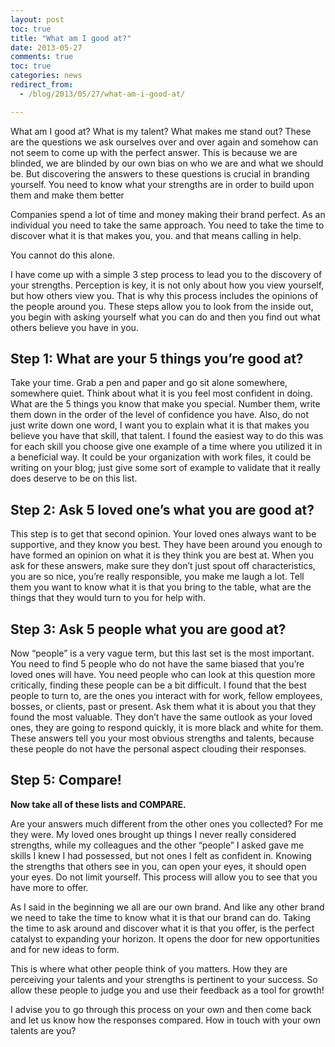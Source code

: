 ```yaml
---
layout: post
toc: true
title: "What am I good at?"
date: 2013-05-27
comments: true
toc: true
categories: news
redirect_from:
  - /blog/2013/05/27/what-am-i-good-at/

---
```


What am I good at? What is my talent? What makes me stand out? These are the questions we ask ourselves over and over again and somehow can not seem to come up with the perfect answer. This is because we are blinded, we are blinded by our own bias on who we are and what we should be. But discovering the answers to these questions is crucial in branding yourself. You need to know what your strengths are in order to build upon them and make them better

Companies spend a lot of time and money making their brand perfect. As an individual you need to take the same approach. You need to take the time to discover what it is that makes you, you. and that means calling in help.

You cannot do this alone.

I have come up with a simple 3 step process to lead you to the discovery of your strengths. Perception is key, it is not only about how you view yourself, but how others view you. That is why this process includes the opinions of the people around you. These steps allow you to look from the inside out, you begin with asking yourself what you can do and then you find out what others believe you have in you.

## Step 1: What are your 5 things you’re good at?

Take your time. Grab a pen and paper and go sit alone somewhere, somewhere quiet. Think about what it is you feel most confident in doing. What are the 5 things you know that make you special. Number them, write them down in the order of the level of confidence you have. Also, do not just write down one word, I want you to explain what it is that makes you believe you have that skill, that talent. I found the easiest way to do this was for each skill you choose give one example of a time where you utilized it in a beneficial way. It could be your organization with work files, it could be writing on your blog; just give some sort of example to validate that it really does deserve to be on this list.

## Step 2: Ask 5 loved one’s what you are good at?

This step is to get that second opinion. Your loved ones always want to be supportive, and they know you best. They have been around you enough to have formed an opinion on what it is they think you are best at. When you ask for these answers, make sure they don’t just spout off characteristics, you are so nice, you’re really responsible, you make me laugh a lot. Tell them you want to know what it is that you bring to the table, what are the things that they would turn to you for help with.

## Step 3: Ask 5 people what you are good at?

Now “people” is a very vague term, but this last set is the most important. You need to find 5 people who do not have the same biased that you’re loved ones will have. You need people who can look at this question more critically, finding these people can be a bit difficult. I found that the best people to turn to, are the ones you interact with for work, fellow employees, bosses, or clients, past or present. Ask them what it is about you that they found the most valuable. They don’t have the same outlook as your loved ones, they are going to respond quickly, it is more black and white for them. These answers tell you your most obvious strengths and talents, because these people do not have the personal aspect clouding their responses.

## Step 5: Compare!

**Now take all of these lists and COMPARE.**

Are your answers much different from the other ones you collected? For me they were. My loved ones brought up things I never really considered strengths, while my colleagues and the other “people” I asked gave me skills I knew I had possessed, but not ones I felt as confident in. Knowing the strengths that others see in you, can open your eyes, it should open your eyes. Do not limit yourself. This process will allow you to see that you have more to offer.

As I said in the beginning we all are our own brand. And like any other brand we need to take the time to know what it is that our brand can do. Taking the time to ask around and discover what it is that you offer, is the perfect catalyst to expanding your horizon. It opens the door for new opportunities and for new ideas to form.

This is where what other people think of you matters. How they are perceiving your talents and your strengths is pertinent to your success. So allow these people to judge you and use their feedback as a tool for growth!

I advise you to go through this process on your own and then come back and let us know how the responses compared. How in touch with your own talents are you?
